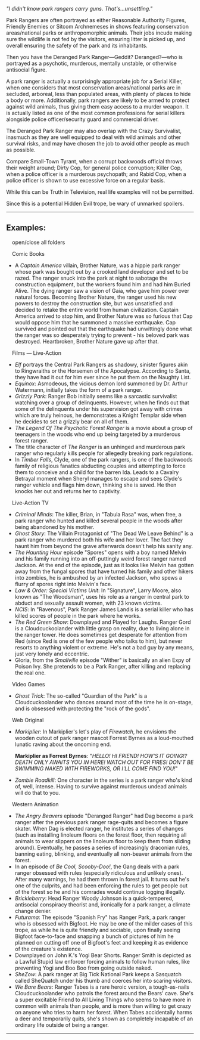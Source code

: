 _"I didn't know park rangers carry guns. That's...unsettling."_

Park Rangers are often portrayed as either Reasonable Authority Figures, Friendly Enemies or Sitcom Archnemeses in shows featuring conservation areas/national parks or anthropomorphic animals. Their jobs incude making sure the wildlife is not fed by the visitors, ensuring litter is picked up, and overall ensuring the safety of the park and its inhabitants.

Then you have the Deranged Park Ranger—Geddit? Deranged?—who is portrayed as a psychotic, murderous, mentally unstable, or otherwise antisocial figure.

A park ranger is actually a surprisingly appropriate job for a Serial Killer, when one considers that most conservation areas/national parks are in secluded, arboreal, less than populated areas, with plenty of places to hide a body or more. Additionally, park rangers are likely to be armed to protect against wild animals, thus giving them easy access to a murder weapon. It is actually listed as one of the most common professions for serial killers alongside police officer/security guard and commercial driver.

The Deranged Park Ranger may also overlap with the Crazy Survivalist, inasmuch as they are well equipped to deal with wild animals and other survival risks, and may have chosen the job to avoid other people as much as possible.

Compare Small-Town Tyrant, when a corrupt backwoods official throws their weight around; Dirty Cop, for general police corruption; Killer Cop, when a police officer is a murderous psychopath; and Rabid Cop, when a police officer is shown to use excessive force on a regular basis.

While this can be Truth in Television, real life examples will not be permitted.

Since this is a potential Hidden Evil trope, be wary of unmarked spoilers.

___

## Examples:

    open/close all folders 

    Comic Books 

-   A _Captain America_ villain, Brother Nature, was a hippie park ranger whose park was bought out by a crooked land developer and set to be razed. The ranger snuck into the park at night to sabotage the construction equipment, but the workers found him and had him Buried Alive. The dying ranger saw a vision of Gaia, who gave him power over natural forces. Becoming Brother Nature, the ranger used his new powers to destroy the construction site, but was unsatisfied and decided to retake the entire world from human civilization. Captain America arrived to stop him, and Brother Nature was so furious that Cap would oppose him that he summoned a massive earthquake. Cap survived and pointed out that the earthquake had unwittingly done what the ranger was so desperately trying to prevent - his beloved park was destroyed. Heartbroken, Brother Nature gave up after that.

    Films — Live-Action 

-   _Elf_ portrays the Central Park Rangers as shadowy, sinister figures akin to Ringwraiths or the Horsemen of the Apocalypse. According to Santa, they have had it out for him ever since he put them on the Naughty List.
-   _Equinox_: Asmodeous, the vicious demon lord summoned by Dr. Arthur Watermann, initially takes the form of a park ranger.
-   _Grizzly Park_: Ranger Bob initially seems like a sarcastic survivalist watching over a group of delinquents. However, when he finds out that some of the delinquents under his supervision got away with crimes which are truly heinous, he demonstrates a Knight Templar side when he decides to set a grizzly bear on all of them.
-   _The Legend Of The Psychotic Forest Ranger_ is a movie about a group of teenagers in the woods who end up being targeted by a murderous forest ranger.
-   The title character of _The Ranger_ is an unhinged and murderous park ranger who regularly kills people for allegedly breaking park regulations.
-   In _Timber Falls_, Clyde, one of the park rangers, is one of the backwoods family of religious fanatics abducting couples and attempting to force them to conceive and a child for the barren Ida. Leads to a Cavalry Betrayal moment when Sheryl manages to escape and sees Clyde's ranger vehicle and flags him down, thinking she is saved. He then knocks her out and returns her to captivity.

    Live-Action TV 

-   _Criminal Minds_: The killer, Brian, in "Tabula Rasa" was, when free, a park ranger who hunted and killed several people in the woods after being abandoned by his mother.
-   _Ghost Story_: The Villain Protagonist of "The Dead We Leave Behind" is a park ranger who murdered both his wife and her lover. The fact they haunt him from beyond the grave afterwards doesn't help his sanity any.
-   _The Haunting Hour_ episode "Spores" opens with a boy named Melvin and his family running into an off-puttingly weird forest ranger named Jackson. At the end of the episode, just as it looks like Melvin has gotten away from the fungal spores that have turned his family and other hikers into zombies, he is ambushed by an infected Jackson, who spews a flurry of spores right into Melvin's face.
-   _Law & Order: Special Victims Unit_: In "Signature", Larry Moore, also known as "The Woodsman", uses his role as a ranger in central park to abduct and sexually assault women, with 23 known victims.
-   _NCIS_: In "Ravenous", Park Ranger James Landis is a serial killer who has killed scores of people in the park where he works.
-   _The Red Green Show_: Downplayed and Played for Laughs. Ranger Gord is a Cloudcuckoolander with little grasp on reality, due to living alone in the ranger tower. He does sometimes get desperate for attention from Red (since Red is one of the few people who talks to him), but never resorts to anything violent or extreme. He's not a bad guy by any means, just very lonely and eccentric.
-   Gloria, from the _Smallville_ episode "Wither" is basically an alien Expy of Poison Ivy. She pretends to be a Park Ranger, after killing and replacing the real one.

    Video Games 

-   _Ghost Trick_: The so-called "Guardian of the Park" is a Cloudcuckoolander who dances around most of the time he is on-stage, and is obsessed with protecting the "rock of the gods".

    Web Original 

-   _Markiplier_: In Markiplier's let's play of _Firewatch_, he envisions the wooden cutout of park ranger mascot Forrest Byrnes as a loud-mouthed lunatic raving about the oncoming end.
    
    **Markiplier as Forrest Byrnes**: "_HELLO! HI FRIEND! HOW'S IT GOING!? DEATH ONLY AWAITS YOU IN HERE! WATCH OUT FOR FIRES! DON'T BE SWIMMING NAKED WITH FIREWORKS, OR I'LL COME FIND YOU!_"
    
-   _Zombie Roadkill_: One character in the series is a park ranger who's kind of, well, intense. Having to survive against murderous undead animals will do that to you.

    Western Animation 

-   _The Angry Beavers_ episode "Deranged Ranger" had Dag become a park ranger after the previous park ranger rage-quits and becomes a figure skater. When Dag is elected ranger, he institutes a series of changes (such as installing linoleum floors on the forest floor, then requiring all animals to wear slippers on the linoleum floor to keep them from sliding around). Eventually, he passes a series of increasingly draconian rules, banning eating, blinking, and eventually all non-beaver animals from the forest.
-   In an episode of _Be Cool, Scooby-Doo!_, the Gang deals with a park ranger obsessed with rules (especially ridiculous and unlikely ones). After many warnings, he had them thrown in forest jail. It turns out he's one of the culprits, and had been enforcing the rules to get people out of the forest so he and his comrades would continue logging illegally.
-   _Brickleberry_: Head Ranger Woody Johnson is a quick-tempered, antisocial conspiracy theorist and, ironically for a park ranger, a climate change denier.
-   _Futurama_: The episode "Spanish Fry" has Ranger Park, a park ranger who is obsessed with Bigfoot. He may be one of the milder cases of this trope, as while he is quite friendly and sociable, upon finally seeing Bigfoot face-to-face and snapping a bunch of pictures of him he planned on cutting off one of Bigfoot's feet and keeping it as evidence of the creature's existence.
-   Downplayed on John K.'s Yogi Bear Shorts. Ranger Smith is depicted as a Lawful Stupid law enforcer forcing animals to follow human rules, like preventing Yogi and Boo Boo from going outside naked.
-   _SheZow_: A park ranger at Big Tick National Park keeps a Sasquatch called SheQuatch under his thumb and coerces her into scaring visitors.
-   _We Bare Bears_: Ranger Tabes is a rare heroic version, a tough-as-nails Cloudcuckoolander who patrols the forest around the Bears' cave. She's a super excitable Friend to All Living Things who seems to have more in common with animals than people, and is more than willing to get crazy on anyone who tries to harm her forest. When Tabes accidentally harms a deer and temporarily quits, she's shown as completely incapable of an ordinary life outside of being a ranger.

___